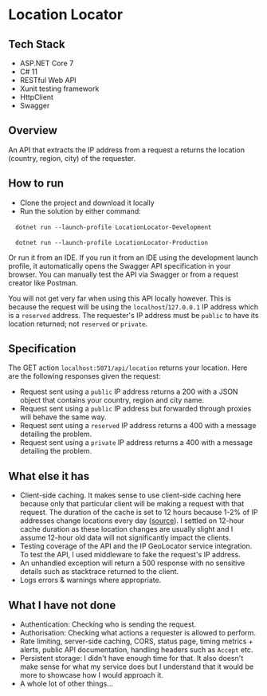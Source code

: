 # Location Locator

## Tech Stack
- ASP.NET Core 7
- C# 11
- RESTful Web API
- Xunit testing framework
- HttpClient
- Swagger

## Overview
An API that extracts the IP address from a request a returns the location (country, region, city) of the requester.

## How to run
- Clone the project and download it locally
- Run the solution by either command:

&emsp;`dotnet run --launch-profile LocationLocator-Development`

&emsp;`dotnet run --launch-profile LocationLocator-Production`

Or run it from an IDE. If you run it from an IDE using the development launch profile, it automatically opens the Swagger API specification in your browser. You can manually test the API via Swagger or from a request creator like Postman.

You will not get very far when using this API locally however. This is because the request will be using the `localhost`/`127.0.0.1` IP address which is a `reserved` address. The requester's IP address must be `public` to have its location returned; not `reserved` or `private`.

## Specification
The GET action `localhost:5071/api/location` returns your location. Here are the following responses given the request:
- Request sent using a `public` IP address returns a 200 with a JSON object that contains your country, region and city name.
- Request sent using a `public` IP address but forwarded through proxies will behave the same way.
- Request sent using a `reserved` IP address returns a 400 with a message detailing the problem.
- Request sent using a `private` IP address returns a 400 with a message detailing the problem.

## What else it has
- Client-side caching. It makes sense to use client-side caching here because only that particular client will be making a request with that request. The duration of the cache is set to 12 hours because 1-2% of IP addresses change locations every day ([source](https://ipinfo.io/blog/how-many-ips-change-geolocation-over-a-year/)). I settled on 12-hour cache duration as these location changes are usually slight and I assume 12-hour old data will not significantly impact the clients.
- Testing coverage of the API and the IP GeoLocator service integration. To test the API, I used middleware to fake the request's IP address.
- An unhandled exception will return a 500 response with no sensitive details such as stacktrace returned to the client.
- Logs errors & warnings where appropriate.

## What I have not done
- Authentication:  Checking who is sending the request.
- Authorisation: Checking what actions a requester is allowed to perform.
- Rate limiting, server-side caching, CORS, status page, timing metrics + alerts, public API documentation, handling headers such as `Accept` etc.
- Persistent storage: I didn't have enough time for that. It also doesn't make sense for what my service does but I understand that it would be more to showcase how I would approach it.
- A whole lot of other things...
